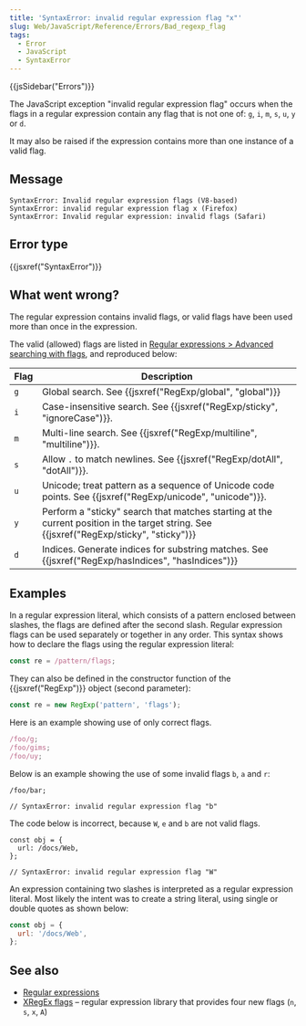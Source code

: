 ```yaml
---
title: 'SyntaxError: invalid regular expression flag "x"'
slug: Web/JavaScript/Reference/Errors/Bad_regexp_flag
tags:
  - Error
  - JavaScript
  - SyntaxError
---
```


{{jsSidebar("Errors")}}

The JavaScript exception "invalid regular expression flag" occurs when the flags in a regular expression contain any flag that is not one of: `g`, `i`, `m`, `s`, `u`, `y` or `d`.

It may also be raised if the expression contains more than one instance of a valid flag.

## Message

```
SyntaxError: Invalid regular expression flags (V8-based)
SyntaxError: invalid regular expression flag x (Firefox)
SyntaxError: Invalid regular expression: invalid flags (Safari)
```

## Error type

{{jsxref("SyntaxError")}}

## What went wrong?

The regular expression contains invalid flags, or valid flags have been used more than once in the expression.

The valid (allowed) flags are listed in [Regular expressions > Advanced searching with flags](/en-US/docs/Web/JavaScript/Guide/Regular_Expressions#advanced_searching_with_flags), and reproduced below:

| Flag | Description                                                                                                                             |
| ---- | --------------------------------------------------------------------------------------------------------------------------------------- |
| `g`  | Global search. See {{jsxref("RegExp/global", "global")}}                                                                                |
| `i`  | Case-insensitive search. See {{jsxref("RegExp/sticky", "ignoreCase")}}.                                                                 |
| `m`  | Multi-line search. See {{jsxref("RegExp/multiline", "multiline")}}.                                                                     |
| `s`  | Allow `.` to match newlines. See {{jsxref("RegExp/dotAll", "dotAll")}}.                                                                 |
| `u`  | Unicode; treat pattern as a sequence of Unicode code points. See {{jsxref("RegExp/unicode", "unicode")}}.                               |
| `y`  | Perform a "sticky" search that matches starting at the current position in the target string. See {{jsxref("RegExp/sticky", "sticky")}} |
| `d`  | Indices. Generate indices for substring matches. See {{jsxref("RegExp/hasIndices", "hasIndices")}}                                      |

## Examples

In a regular expression literal, which consists of a pattern enclosed between slashes, the flags are defined after the second slash.
Regular expression flags can be used separately or together in any order.
This syntax shows how to declare the flags using the regular expression literal:

```js
const re = /pattern/flags;
```

They can also be defined in the constructor function of the {{jsxref("RegExp")}} object (second parameter):

```js
const re = new RegExp('pattern', 'flags');
```

Here is an example showing use of only correct flags.

```js example-good
/foo/g;
/foo/gims;
/foo/uy;
```

Below is an example showing the use of some invalid flags `b`, `a` and `r`:

```js-nolint example-bad
/foo/bar;

// SyntaxError: invalid regular expression flag "b"
```

The code below is incorrect, because `W`, `e` and `b` are not valid flags.

```js-nolint example-bad
const obj = {
  url: /docs/Web,
};

// SyntaxError: invalid regular expression flag "W"
```

An expression containing two slashes is interpreted as a regular expression literal.
Most likely the intent was to create a string literal, using single or double quotes as shown below:

```js example-good
const obj = {
  url: '/docs/Web',
};
```

## See also

- [Regular expressions](/en-US/docs/Web/JavaScript/Guide/Regular_Expressions)
- [XRegEx flags](https://xregexp.com/flags/) – regular expression library that provides four new flags (`n`, `s`, `x`, `A`)
